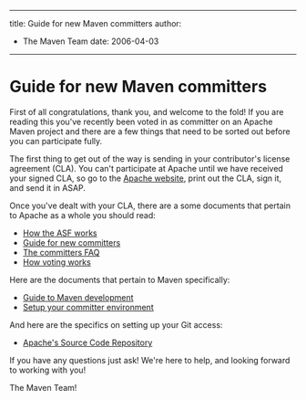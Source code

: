 ---

title: Guide for new Maven committers
author: 
- The Maven Team
date: 2006-04-03
----------------

<!--
Licensed to the Apache Software Foundation (ASF) under one
or more contributor license agreements.  See the NOTICE file
distributed with this work for additional information
regarding copyright ownership.  The ASF licenses this file
to you under the Apache License, Version 2.0 (the
"License"); you may not use this file except in compliance
with the License.  You may obtain a copy of the License at

http://www.apache.org/licenses/LICENSE-2.0

Unless required by applicable law or agreed to in writing,
software distributed under the License is distributed on an
"AS IS" BASIS, WITHOUT WARRANTIES OR CONDITIONS OF ANY
KIND, either express or implied.  See the License for the
specific language governing permissions and limitations
under the License.
-->

# Guide for new Maven committers

First of all congratulations, thank you, and welcome to the fold\! If you are reading this you&apos;ve recently been voted in as committer on an Apache Maven project and there are a few things that need to be sorted out before you can participate fully.

The first thing to get out of the way is sending in your contributor&apos;s license agreement \(CLA\). You can&apos;t participate at Apache until we have received your signed CLA, so go to the [Apache website](http://www.apache.org/licenses/#clas), print out the CLA, sign it, and send it in ASAP.

Once you&apos;ve dealt with your CLA, there are a some documents that pertain to Apache as a whole you should read:

- [How the ASF works](http://www.apache.org/foundation/how-it-works.html)
- [Guide for new committers](http://www.apache.org/dev/new-committers-guide.html)
- [The committers FAQ](http://www.apache.org/dev/committers.html)
- [How voting works](http://www.apache.org/foundation/voting.html)

Here are the documents that pertain to Maven specifically:

- [Guide to Maven development](/guides/development/guide-maven-development.html)
- [Setup your committer environment](/developers/committer-environment.html)

And here are the specifics on setting up your Git access:

- [Apache&apos;s Source Code Repository](http://www.apache.org/dev/version-control.html)

If you have any questions just ask\! We&apos;re here to help, and looking forward to working with you\!

The Maven Team\!

